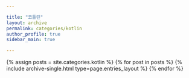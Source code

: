 ```yaml
---

title: "코틀린"
layout: archive
permalink: categories/kotlin
author_profile: true
sidebar_main: true

---
```




{% assign posts = site.categories.kotlin %}
{% for post in posts %} {% include archive-single.html type=page.entries_layout %} {% endfor %}

